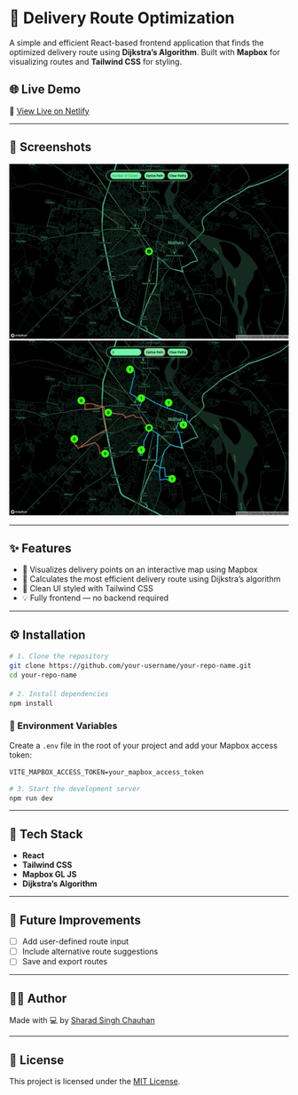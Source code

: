 # 🚚 Delivery Route Optimization

A simple and efficient React-based frontend application that finds the optimized delivery route using **Dijkstra’s Algorithm**. Built with **Mapbox** for visualizing routes and **Tailwind CSS** for styling.

## 🌐 Live Demo

🔗 [View Live on Netlify](https://newshortcut.netlify.app/)  

---

## 📸 Screenshots

![Screenshot 1](public/screen1.png)  
![Screenshot 2](public/screen2.png)  

---

## ✨ Features

- 📍 Visualizes delivery points on an interactive map using Mapbox  
- 🚀 Calculates the most efficient delivery route using Dijkstra’s algorithm  
- 🎨 Clean UI styled with Tailwind CSS  
- 💡 Fully frontend — no backend required  

---

## ⚙️ Installation

```bash
# 1. Clone the repository
git clone https://github.com/your-username/your-repo-name.git
cd your-repo-name

# 2. Install dependencies
npm install
```

### 🔐 Environment Variables

Create a `.env` file in the root of your project and add your Mapbox access token:

```env
VITE_MAPBOX_ACCESS_TOKEN=your_mapbox_access_token
```

```bash
# 3. Start the development server
npm run dev
```

---

## 🧰 Tech Stack

- **React**
- **Tailwind CSS**
- **Mapbox GL JS**
- **Dijkstra’s Algorithm**

---

## 🚀 Future Improvements

- [ ] Add user-defined route input  
- [ ] Include alternative route suggestions  
- [ ] Save and export routes  

---

## 👨‍💻 Author

Made with 💻 by [Sharad Singh Chauhan](https://github.com/sharadChauhan7)

---

## 📄 License

This project is licensed under the [MIT License](LICENSE).
